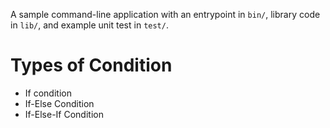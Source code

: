 A sample command-line application with an entrypoint in `bin/`, library code
in `lib/`, and example unit test in `test/`.

# Types of Condition
- If condition
- If-Else Condition
- If-Else-If Condition